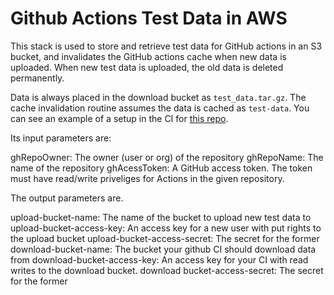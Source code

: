 # Github Actions Test Data in AWS

This stack is used to store and retrieve test data for GitHub actions in an S3 bucket, and invalidates the GitHub actions cache when new data is uploaded. When new test data is uploaded, the old data is deleted permanently.

Data is always placed in the download bucket as `test_data.tar.gz`. The cache invalidation routine assumes the data is cached as `test-data`. You can see an example of a setup in the CI for [this repo](https://github.com/ArgoneCPAC/OpenCosmo).

Its input parameters are:

ghRepoOwner: The owner (user or org) of the repository
ghRepoName: The name of the repository
ghAcessToken: A GitHub access token. The token must have read/write priveliges for Actions in the given repository.

The output parameters are.

upload-bucket-name: The name of the bucket to upload new test data to
upload-bucket-access-key: An access key for a new user with put rights to the upload bucket
upload-bucket-access-secret: The secret for the former
download-bucket-name: The bucket your github CI should download data from
download-bucket-access-key: An access key for your CI with read writes to the download bucket.
download bucket-access-secret: The secret for the former

